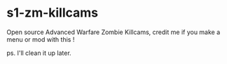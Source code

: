 # s1-zm-killcams
Open source Advanced Warfare Zombie Killcams, credit me if you make a menu or mod with this !

 ps. I'll clean it up later.
